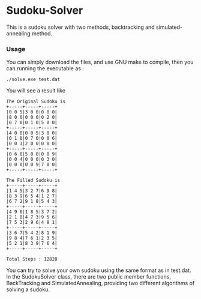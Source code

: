 # Sudoku-Solver

This is a sudoku solver with two methods, backtracking and simulated-annealing method.

### Usage

You can simply download the files, and use GNU make to compile, then you can running the executable as :

    ./solve.exe test.dat

You will see a result like

    The Original Sudoku is 
    +-----+-----+-----+    
    |0 0 5|3 0 0|0 0 0|    
    |8 0 0|0 0 0|0 2 0|    
    |0 7 0|0 1 0|5 0 0|    
    +-----+-----+-----+    
    |4 0 0|0 0 5|3 0 0|    
    |0 1 0|0 7 0|0 0 6|    
    |0 0 3|2 0 0|0 8 0|    
    +-----+-----+-----+    
    |0 6 0|5 0 0|0 0 9|    
    |0 0 4|0 0 0|0 3 0|    
    |0 0 0|0 0 9|7 0 0|    
    +-----+-----+-----+    
                           
    The Filled Sudoku is   
    +-----+-----+-----+    
    |1 4 5|3 2 7|6 9 8|    
    |8 3 9|6 5 4|1 2 7|    
    |6 7 2|9 1 8|5 4 3|    
    +-----+-----+-----+    
    |4 9 6|1 8 5|3 7 2|    
    |2 1 8|4 7 3|9 5 6|    
    |7 5 3|2 9 6|4 8 1|    
    +-----+-----+-----+    
    |3 6 7|5 4 2|8 1 9|    
    |9 8 4|7 6 1|2 3 5|    
    |5 2 1|8 3 9|7 6 4|    
    +-----+-----+-----+    
                           
    Total Steps : 12828    

You can try to solve your own sudoku using the same format as in test.dat.
In the SudokuSolver class, there are two public member functions, BackTracking and SimulatedAnnealing, providing two different algorithms of solving a sudoku.




